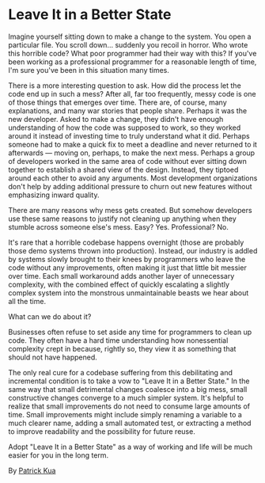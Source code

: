 # Leave It in a Better State

Imagine yourself sitting down to make a change to the system. You open a particular file. You scroll down... suddenly you recoil in horror. Who wrote this horrible code? What poor programmer had their way with this? If you've been working as a professional programmer for a reasonable length of time, I'm sure you've been in this situation many times.

There is a more interesting question to ask. How did the process let the code end up in such a mess? After all, far too frequently, messy code is one of those things that emerges over time. There are, of course, many explanations, and many war stories that people share. Perhaps it was the new developer. Asked to make a change, they didn't have enough understanding of how the code was supposed to work, so they worked around it instead of investing time to truly understand what it did. Perhaps someone had to make a quick fix to meet a deadline and never returned to it afterwards — moving on, perhaps, to make the next mess. Perhaps a group of developers worked in the same area of code without ever sitting down together to establish a shared view of the design. Instead, they tiptoed around each other to avoid any arguments. Most development organizations don't help by adding additional pressure to churn out new features without emphasizing inward quality.

There are many reasons why mess gets created. But somehow developers use these same reasons to justify not cleaning up anything when they stumble across someone else's mess. Easy? Yes. Professional? No.

It's rare that a horrible codebase happens overnight (those are probably those demo systems thrown into production). Instead, our industry is addled by systems slowly brought to their knees by programmers who leave the code without any improvements, often making it just that little bit messier over time. Each small workaround adds another layer of unnecessary complexity, with the combined effect of quickly escalating a slightly complex system into the monstrous unmaintainable beasts we hear about all the time.

What can we do about it?

Businesses often refuse to set aside any time for programmers to clean up code. They often have a hard time understanding how nonessential complexity crept in because, rightly so, they view it as something that should not have happened.

The only real cure for a codebase suffering from this debilitating and incremental condition is to take a vow to "Leave It in a Better State." In the same way that small detrimental changes coalesce into a big mess, small constructive changes converge to a much simpler system. It's helpful to realize that small improvements do not need to consume large amounts of time. Small improvements might include simply renaming a variable to a much clearer name, adding a small automated test, or extracting a method to improve readability and the possibility for future reuse.

Adopt "Leave It in a Better State" as a way of working and life will be much easier for you in the long term.

By [Patrick Kua](http://programmer.97things.oreilly.com/wiki/index.php/Patrick_Kua)
